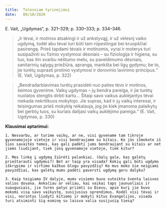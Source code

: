 ```yaml
---
title:  Tolesniam tyrinėjimui
date:   09/10/2020
---
```


E. Vait, „Ugdymas“, p. 321–329; p. 330–333; p. 334–346. 

> <p></p>
> „Ir tėvai, ir motinos atsakingi ir už ankstyvąjį, ir už vėlesnį vaiko ugdymą, todėl abu tėvai turi būti tam rūpestingai bei kruopščiai pasirengę. Prieš tapdami tėvais ir motinomis, vyrai ir moterys turi susipažinti su fizinio vystymosi dėsniais – su fiziologija ir higiena, su tuo, kas itin svarbu nėštumo metu, su paveldimumo dėsniais, sanitarinių sąlygų priežiūra, apranga, mankšta bei ligų gydymu; be to, jie turėtų suprasti protinio vystymosi ir dorovinio lavinimo principus.“ (E. Vait, Ugdymas, p. 322)

> <p></p>
> „Bendradarbiavimas turėtų prasidėti nuo paties tėvo ir motinos, šeimos gyvenime. Vaikų ugdymas – jų bendra pareiga, ir jie turėtų nuolatos stengtis dirbti kartu... Šitaip savo vaikus auklėjantys tėvai niekada nekritikuos mokytojo. Jie supras, kad ir jų vaikų interesai, ir teisingumas prieš mokyklą reikalauja, jog jie kiek įmanoma palaikytų bei gerbtų tuos, su kuriais dalijasi vaikų auklėjimo pareiga.“ (E. Vait, Ugdymas, p. 330)
 
**Klausimai aptarimui:**

`1. Nesvarbu, ar turime vaikų, ar ne, visi gyvename tam tikroje gyvenamojoje vietoje ir visi bendraujame su kitais. Ko jūs išmokote iš šios savaitės temos, kas gali padėti jums bendraujant su kitais ar net jiems liudijant, tiek jūsų gyvenamoje vietoje, tiek kitur?`

`2. Mes linkę į ugdymą žiūrėti palankiai. (Galų gale, kas galėtų prieštarauti ugdymui?) Bet ar taip yra visada? Kokių gali būti ugdymo iškrypimo ir virtimo kažkuo blogu pavyzdžių? Ko mus moko šie neigiami pavyzdžiai, kas galėtų mums padėti paversti ugdymą geru dalyku?`

`3. Kaip teigiama IV dalyje, mums visiems buvo suteikta šventa laisvos valios dovana. Anksčiau ar vėliau, kai vaikai taps jaunuoliais ir suaugusiais, jie turės patys priimti su Dievu, apie kurį jie buvo mokomi visą savo vaikystę, susijusius sprendimus. Kodėl visi tėvai ir visi, norintys liudyti kitiems ir mokyti kitus Evangelijos, visada turi atsiminti šią esminę su laisva valia susijusią tiesą?`